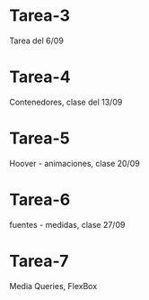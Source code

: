 # Tarea-3
Tarea del 6/09
# Tarea-4
Contenedores, clase del 13/09
# Tarea-5
Hoover - animaciones, clase 20/09
# Tarea-6
fuentes - medidas, clase 27/09
# Tarea-7
Media Queries, FlexBox
